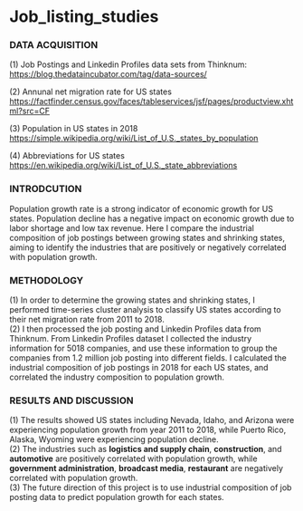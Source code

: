 # Job_listing_studies


### __DATA ACQUISITION__

(1) Job Postings and Linkedin Profiles data sets from Thinknum:\
https://blog.thedataincubator.com/tag/data-sources/

(2) Annunal net migration rate for US states\
https://factfinder.census.gov/faces/tableservices/jsf/pages/productview.xhtml?src=CF

(3) Population in US states in 2018\
https://simple.wikipedia.org/wiki/List_of_U.S._states_by_population

(4) Abbreviations for US states\
https://en.wikipedia.org/wiki/List_of_U.S._state_abbreviations

### __INTRODCUTION__

Population growth rate is a strong indicator of economic growth for US states. Population decline has a negative impact on economic growth due to labor shortage and low tax revenue. Here I compare the industrial composition of job postings between growing states and shrinking states, aiming to identify the industries that are positively or negatively correlated with population growth.

### __METHODOLOGY__

(1) In order to determine the growing states and shrinking states, I performed time-series cluster analysis to classify US states according to their net migration rate from 2011 to 2018.\
(2) I then processed the job posting and Linkedin Profiles data from Thinknum. From Linkedin Profiles dataset I collected the industry information for 5018 companies, and use these information to group the companies from 1.2 million job posting into different fields. I calculated the industrial composition of job postings in 2018 for each US states, and correlated the industry composition to population growth.


### __RESULTS AND DISCUSSION__
(1) The results showed US states including Nevada, Idaho, and Arizona were experiencing population growth from year 2011 to 2018, while Puerto Rico, Alaska, Wyoming were experiencing population decline. \
(2) The industries such as __logistics and supply chain__, __construction__, and __automotive__ are positively correlated with population growth, while __government administration__, __broadcast media__, __restaurant__ are negatively correlated with population growth. \
(3) The future direction of this project is to use industrial composition of job posting data to predict population growth for each states.
